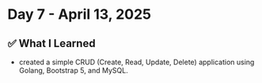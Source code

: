 # Day 7 - April 13, 2025

## ✅ What I Learned

- created a simple CRUD (Create, Read, Update, Delete) application using Golang, Bootstrap 5, and MySQL.
